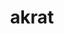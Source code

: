 ---
title: akrat
parent: Words
last_modified_date: 2021-10-19

see_also:
  - "unkrat"
transcriptions:
  - ˈækræt
translations:
  - "accurate; correct"
  - "true"
  - "yes"
etymology:
  From Billzonian `acrat`, from English `accurate`
examples:
  - bzo: "I omnitime **akrat** [bea](bea)."
    eng: "I am always **correct**."
  - bzo: "Akrat."
    eng: "Yes."
---